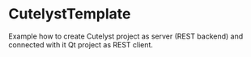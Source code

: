 # CutelystTemplate
Example how to create Cutelyst project as server (REST backend) and connected with it Qt project as REST client.
